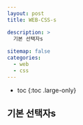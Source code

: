 ```yaml
---
layout: post
title: WEB-CSS-s

description: >
  기본 선택자s
  
sitemap: false
categories:
  - web
  - css
---
```


* toc
{:toc .large-only}

## 기본 선택자s